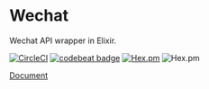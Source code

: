 # Wechat
Wechat API wrapper in Elixir.

[![CircleCI](https://circleci.com/gh/elixir-wechat/wechat.svg?style=svg)](https://circleci.com/gh/elixir-wechat/wechat)
[![codebeat badge](https://codebeat.co/badges/64e7b266-e8f7-428c-8ab1-22a7bf64116a)](https://codebeat.co/projects/github-com-elixir-wechat-wechat-master)
[![Hex.pm](https://img.shields.io/hexpm/v/wechat.svg)](https://hex.pm/packages/wechat)
![Hex.pm](https://img.shields.io/hexpm/dt/wechat.svg)


[Document](https://www.notion.so/Document-1e9374e80be64092a7dd5d928eba071d)
